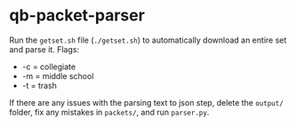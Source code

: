 # qb-packet-parser
 
Run the `getset.sh` file (`./getset.sh`) to automatically download an entire set and parse it.
Flags:
- -c = collegiate
- -m = middle school
- -t = trash

If there are any issues with the parsing text to json step, delete the `output/` folder, fix any mistakes in `packets/`, and run `parser.py`.